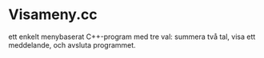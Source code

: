 # Visameny.cc
 ett enkelt menybaserat C++-program med tre val: summera två tal, visa ett meddelande, och avsluta programmet.
